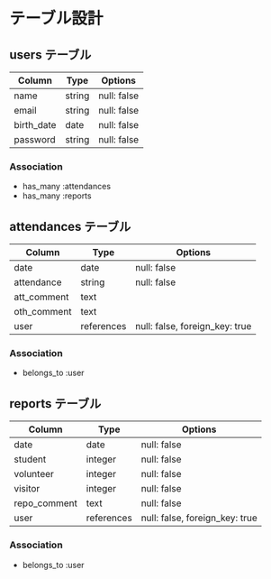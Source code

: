 # テーブル設計

## users テーブル

| Column       | Type       | Options     |
| ------------ | ---------- | ----------- |
| name         | string     | null: false |
| email        | string     | null: false |
| birth_date   | date       | null: false |
| password     | string     | null: false |

### Association

- has_many :attendances
- has_many :reports

## attendances テーブル

| Column       | Type       | Options                        |
| ------------ | ---------- | ------------------------------ |
| date         | date       | null: false                    |
| attendance   | string     | null: false                    |
| att_comment  | text       |                                |
| oth_comment  | text       |                                |
| user         | references | null: false, foreign_key: true |

### Association

- belongs_to :user

## reports テーブル

| Column       | Type       | Options                        |
| ------------ | ---------- | ------------------------------ |
| date         | date       | null: false                    |
| student      | integer    | null: false                    |
| volunteer    | integer    | null: false                    |
| visitor      | integer    | null: false                    |
| repo_comment | text       | null: false                    |
| user         | references | null: false, foreign_key: true |

### Association

- belongs_to :user